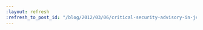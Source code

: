 ```yaml
---
:layout: refresh
:refresh_to_post_id: "/blog/2012/03/06/critical-security-advisory-in-jenkins-core"
---
```

